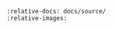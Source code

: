 <!-- markdownlint-disable MD041 -->
```{include} ../../README.md
:relative-docs: docs/source/
:relative-images:
```
<!-- markdownlint-enable MD041 -->
